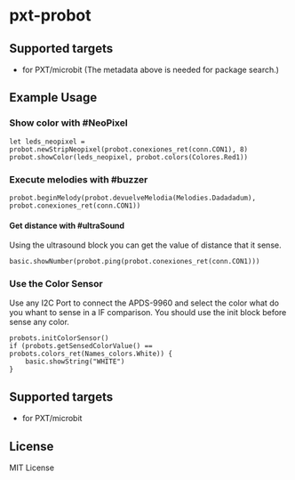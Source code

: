 # pxt-probot

## Supported targets

* for PXT/microbit
(The metadata above is needed for package search.)


## Example Usage

### Show color with #NeoPixel

```blocks
let leds_neopixel = probot.newStripNeopixel(probot.conexiones_ret(conn.CON1), 8)
probot.showColor(leds_neopixel, probot.colors(Colores.Red1))
```

### Execute melodies with #buzzer
```blocks
probot.beginMelody(probot.devuelveMelodia(Melodies.Dadadadum), probot.conexiones_ret(conn.CON1))
```
#### Get distance with #ultraSound
Using the ultrasound block you can get the value of distance that it sense.

```blocks
basic.showNumber(probot.ping(probot.conexiones_ret(conn.CON1)))
```
### Use the Color Sensor
Use any I2C Port to connect the APDS-9960 and select the color what do you whant to sense in a IF comparison.
You should use the init block before sense any color.
```blocks
probots.initColorSensor()
if (probots.getSensedColorValue() == probots.colors_ret(Names_colors.White)) {
    basic.showString("WHITE")
}
```

## Supported targets

* for PXT/microbit

## License

MIT License
